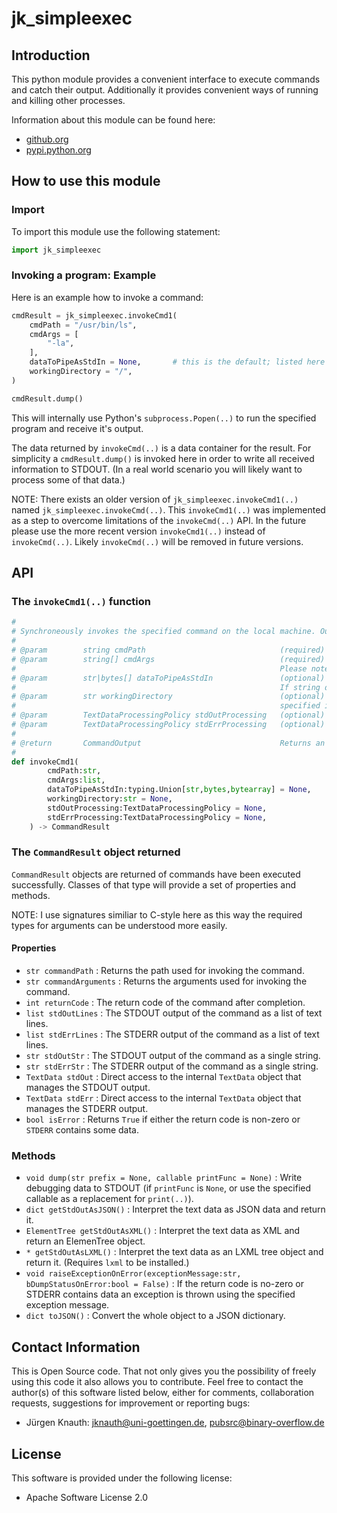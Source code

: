 jk_simpleexec
===============================

Introduction
--------------------------------

This python module provides a convenient interface to execute commands and catch their output. Additionally it provides convenient ways of running and killing other processes.

Information about this module can be found here:

* [github.org](https://github.com/jkpubsrc/python-module-jk-simpleexec)
* [pypi.python.org](https://pypi.python.org/pypi/jk_simpleexec)

How to use this module
--------------------------------

### Import

To import this module use the following statement:

```python
import jk_simpleexec
```

### Invoking a program: Example

Here is an example how to invoke a command:

```python
cmdResult = jk_simpleexec.invokeCmd1(
	cmdPath = "/usr/bin/ls",
	cmdArgs = [
		"-la",
	],
	dataToPipeAsStdIn = None,		# this is the default; listed here only for completeness;
	workingDirectory = "/",
)

cmdResult.dump()
```

This will internally use Python's `subprocess.Popen(..)` to run the specified program and receive it's output.

The data returned by `invokeCmd(..)` is a data container for the result.
For simplicity a `cmdResult.dump()` is invoked here in order to write all received information to STDOUT.
(In a real world scenario you will likely want to process some of that data.)

NOTE: There exists an older version of `jk_simpleexec.invokeCmd1(..)` named `jk_simpleexec.invokeCmd(..)`. This `invokeCmd1(..)` was implemented as a step to
overcome limitations of the `invokeCmd(..)` API. In the future please use the more recent version `invokeCmd1(..)` instead of `invokeCmd(..)`.
Likely `invokeCmd(..)` will be removed in future versions.

API
--------------------------------

### The `invokeCmd1(..)` function

```python
#
# Synchroneously invokes the specified command on the local machine. Output of STDOUT and STDERR is collected and returned by the <c>CommandResult</c> return object.
#
# @param		string cmdPath								(required) The (absolute) path to the program to invoke.
# @param		string[] cmdArgs							(required) A list of arguments. Specify <c>None</c> if you do not want to have any arguments.
#															Please note that there is no shell to interprete these commands.
# @param		str|bytes[] dataToPipeAsStdIn				(optional) Either a string or binary data (or None) that should be passed on to the application invoked usint STDIN.
#															If string data is presented it is automatically encoded using UTF-8
# @param		str workingDirectory						(optional) If you specify a working directory here this function will change to this working directory
#															specified in <c>workingDirector</c> and return to the previous one after the command has been completed.
# @param		TextDataProcessingPolicy stdOutProcessing	(optional) If specified you can override defaults of the STDOUT preprocessing that can already be done by this function.
# @param		TextDataProcessingPolicy stdErrProcessing	(optional) If specified you can override defaults of the STDERR preprocessing that can already be done by this function.
#
# @return		CommandOutput								Returns an object that contains the exit status, (preprocessed) STDOUT and (preprocessed) STDERR data.
#
def invokeCmd1(
		cmdPath:str,
		cmdArgs:list,
		dataToPipeAsStdIn:typing.Union[str,bytes,bytearray] = None,
		workingDirectory:str = None,
		stdOutProcessing:TextDataProcessingPolicy = None,
		stdErrProcessing:TextDataProcessingPolicy = None,
	) -> CommandResult
```

### The `CommandResult` object returned

`CommandResult` objects are returned of commands have been executed successfully. Classes of that type will provide a set of properties and methods.

NOTE: I use signatures similiar to C-style here as this way the required types for arguments can be understood more easily.

#### Properties

* `str commandPath` : Returns the path used for invoking the command.
* `str commandArguments` : Returns the arguments used for invoking the command.
* `int returnCode` : The return code of the command after completion.
* `list stdOutLines` : The STDOUT output of the command as a list of text lines.
* `list stdErrLines` : The STDERR output of the command as a list of text lines.
* `str stdOutStr` : The STDOUT output of the command as a single string.
* `str stdErrStr` : The STDERR output of the command as a single string.
* `TextData stdOut` : Direct access to the internal `TextData` object that manages the STDOUT output.
* `TextData stdErr` : Direct access to the internal `TextData` object that manages the STDERR output.
* `bool isError` : Returns `True` if either the return code is non-zero or `STDERR` contains some data.

### Methods

* `void dump(str prefix = None, callable printFunc = None)` : Write debugging data to STDOUT (if `printFunc` is `None`, or use the specified callable as a replacement for `print(..)`).
* `dict getStdOutAsJSON()` : Interpret the text data as JSON data and return it.
* `ElementTree getStdOutAsXML()` : Interpret the text data as XML and return an ElemenTree object.
* `* getStdOutAsLXML()` : Interpret the text data as an LXML tree object and return it. (Requires `lxml` to be installed.)
* `void raiseExceptionOnError(exceptionMessage:str, bDumpStatusOnError:bool = False)` : If the return code is no-zero or <c>STDERR</c> contains data an exception is thrown using the specified exception message.
* `dict toJSON()` : Convert the whole object to a JSON dictionary.

Contact Information
--------------------------------

This is Open Source code. That not only gives you the possibility of freely using this code it also
allows you to contribute. Feel free to contact the author(s) of this software listed below, either
for comments, collaboration requests, suggestions for improvement or reporting bugs:

* Jürgen Knauth: jknauth@uni-goettingen.de, pubsrc@binary-overflow.de

License
--------------------------------

This software is provided under the following license:

* Apache Software License 2.0




